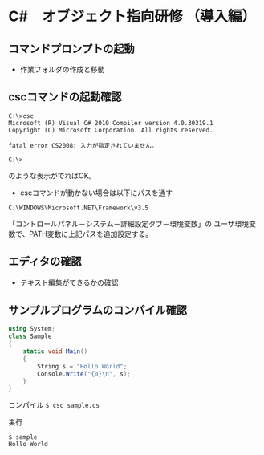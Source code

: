 # C#　オブジェクト指向研修 （導入編）

## コマンドプロンプトの起動

* 作業フォルダの作成と移動

## cscコマンドの起動確認

```
C:\>csc
Microsoft (R) Visual C# 2010 Compiler version 4.0.30319.1
Copyright (C) Microsoft Corporation. All rights reserved.

fatal error CS2008: 入力が指定されていません。

C:\>
```
のような表示がでればOK。

* cscコマンドが動かない場合は以下にパスを通す

`C:\WINDOWS\Microsoft.NET\Framework\v3.5`

「コントロールパネル－システム－詳細設定タブ－環境変数」の
ユーザ環境変数で、PATH変数に上記パスを追加設定する。

## エディタの確認

* テキスト編集ができるかの確認

## サンプルプログラムのコンパイル確認

```sample.cs
using System;
class Sample
{
    static void Main()
    {
        String s = "Hollo World";
        Console.Write("{0}\n", s);
    }
}
```

コンパイル
`$ csc sample.cs`

実行
```
$ sample
Hollo World
```
